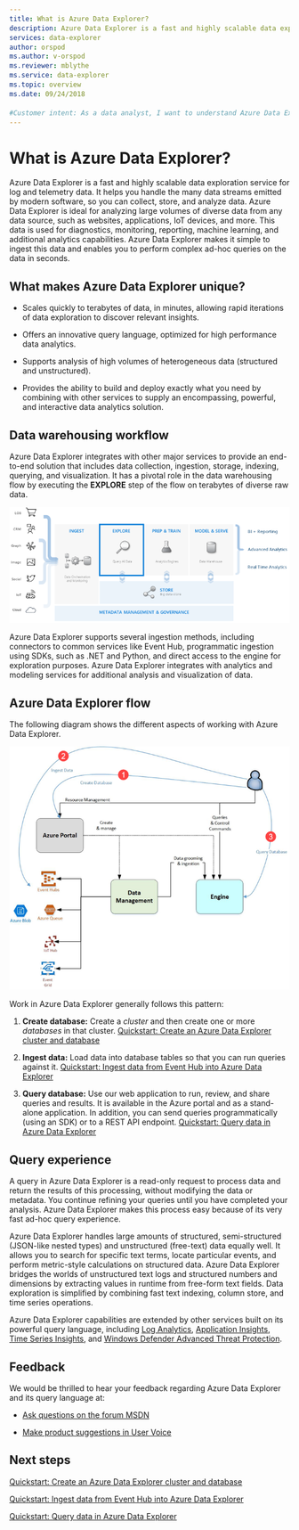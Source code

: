 ```yaml
---
title: What is Azure Data Explorer?
description: Azure Data Explorer is a fast and highly scalable data exploration service for log and telemetry data.
services: data-explorer
author: orspod
ms.author: v-orspod
ms.reviewer: mblythe
ms.service: data-explorer
ms.topic: overview
ms.date: 09/24/2018

#Customer intent: As a data analyst, I want to understand Azure Data Explorer, so I can decide if it's suitable for my analytics workloads.
---
```


# What is Azure Data Explorer?

Azure Data Explorer is a fast and highly scalable data exploration service for log and telemetry data. It helps you handle the many data streams emitted by modern software, so you can collect, store, and analyze data. Azure Data Explorer is ideal for analyzing large volumes of diverse data from any data source, such as websites, applications, IoT devices, and more. This data is used for diagnostics, monitoring, reporting, machine learning, and additional analytics capabilities. Azure Data Explorer makes it simple to ingest this data and enables you to perform complex ad-hoc queries on the data in seconds.

## What makes Azure Data Explorer unique?

- Scales quickly to terabytes of data, in minutes, allowing rapid iterations of data exploration to discover relevant insights.

- Offers an innovative query language, optimized for high performance data analytics.

- Supports analysis of high volumes of heterogeneous data (structured and unstructured).

- Provides the ability to build and deploy exactly what you need by combining with other services to supply an encompassing, powerful, and interactive data analytics solution.

## Data warehousing workflow

Azure Data Explorer integrates with other major services to provide an end-to-end solution that includes data collection, ingestion, storage, indexing, querying, and visualization. It has a pivotal role in the data warehousing flow by executing the **EXPLORE** step of the flow on terabytes of diverse raw data.

![Data warehouse diagram](media/data-explorer-overview/data-warehouse.png)

Azure Data Explorer supports several ingestion methods, including connectors to common services like Event Hub, programmatic ingestion using SDKs, such as .NET and Python, and direct access to the engine for exploration purposes. Azure Data Explorer integrates with analytics and modeling services for additional analysis and visualization of data.

## Azure Data Explorer flow

The following diagram shows the different aspects of working with Azure Data Explorer.

![Azure Data Explorer flow](media/data-explorer-overview/workflow.png)

Work in Azure Data Explorer generally follows this pattern:

1. **Create database:** Create a *cluster* and then create one or more *databases* in that cluster. [Quickstart: Create an Azure Data Explorer cluster and database](create-cluster-database-portal.md)

1. **Ingest data:** Load data into database tables so that you can run queries against it. [Quickstart: Ingest data from Event Hub into Azure Data Explorer](ingest-data-event-hub.md)

1. **Query database:** Use our web application to run, review, and share queries and results. It is available in the Azure portal and as a stand-alone application. In addition, you can send queries programmatically (using an SDK) or to a REST API endpoint. [Quickstart: Query data in Azure Data Explorer](web-query-data.md)

## Query experience

A query in Azure Data Explorer is a read-only request to process data and return the results of this processing, without modifying the data or metadata. You continue refining your queries until you have completed your analysis. Azure Data Explorer makes this process easy because of its very fast ad-hoc query experience.

Azure Data Explorer handles large amounts of structured, semi-structured (JSON-like nested types) and unstructured (free-text) data equally well. It allows you to search for specific text terms, locate particular events, and perform metric-style calculations on structured data. Azure Data Explorer bridges the worlds of unstructured text logs and structured numbers and dimensions by extracting values in runtime from free-form text fields. Data exploration is simplified by combining fast text indexing, column store, and time series operations.

Azure Data Explorer capabilities are extended by other services built on its powerful query language, including [Log Analytics](/azure/log-analytics/), [Application Insights](/azure/application-insights/), [Time Series Insights](/azure/time-series-insights/), and [Windows Defender Advanced Threat Protection](/windows/security/threat-protection/windows-defender-atp/windows-defender-advanced-threat-protection/).

## Feedback

We would be thrilled to hear your feedback regarding Azure Data Explorer and its query language at:

- [Ask questions on the forum MSDN](https://social.msdn.microsoft.com/Forums/en-US/home?forum=AzureKusto)

- [Make product suggestions in User Voice](http://aka.ms/AzureDataExplorer.UserVoice)

## Next steps

[Quickstart: Create an Azure Data Explorer cluster and database](create-cluster-database-portal.md)

[Quickstart: Ingest data from Event Hub into Azure Data Explorer](ingest-data-event-hub.md)

[Quickstart: Query data in Azure Data Explorer](web-query-data.md)
